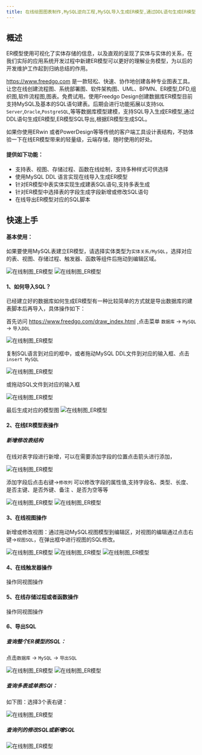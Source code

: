 ```yaml
---
title: 在线绘图图表制作,MySQL逆向工程,MySQL导入生成ER模型,通过DDL语句生成ER模型,ER模型SQL导出,根据ER模型生成SQL,SQL与ER模型,ERWin替代
---
```


## 概述

ER模型使用可视化了实体存储的信息，以及直观的呈现了实体与实体的关系，在我们实际的应用系统开发过程中新建ER模型可以更好的理解业务模型，为以后的开发维护工作起到归纳总结的作用。

https://www.freedgo.com 是一款轻松、快速、协作地创建各种专业图表工具。让您在线创建流程图、系统部署图、软件架构图、UML、BPMN、ER模型,DFD,组织图,软件流程图,图表。免费试用。使用Freedgo Design创建数据库ER模型目前支持MySQL及基本的SQL语句建表。后期会进行功能拓展以支持`SQL Server`,`Oracle`,`PostgreSQL`,等等数据库模型建模，支持SQL导入生成ER模型,通过DDL语句生成ER模型,ER模型SQL导出,根据ER模型生成SQL。

如果你使用ERwin 或者PowerDesign等等传统的客户端工具设计表结构，不妨体验一下在线ER模型带来的轻量级，云端存储，随时使用的好处。


#### 提供如下功能：

- 支持表、视图、存储过程、函数在线绘制，支持多种样式可供选择
- 使用MySQL DDL 语言实现在线导入生成ER模型
- 针对ER模型中表实体实现生成建表SQL语句,支持多表生成
- 针对ER模型中选择表的字段生成字段新增或修改SQL语句
- 在线导出ER模型对应的SQL脚本


## 快速上手

#### 基本使用：

如果要使用MySQL表建立ER模型，请选择实体类型为`实体关系/MySQL`，选择对应的表、视图、存储过程、触发器、函数等组件后拖动到编辑区域。

![在线制图_ER模型](https://www.freedgo.com/public/themes/freedgo/er/mysql/er_mysql1.png "在线制图 MySQL ER模型")
![在线制图_ER模型](https://www.freedgo.com/public/themes/freedgo/er/mysql/er_mysql2.png "在线制图 MySQL ER模型")



#### 1、如何导入SQL？
已经建立好的数据库如何生成ER模型有一种比较简单的方式就是导出数据库的建表脚本后再导入，具体操作如下：

首先访问 https://www.freedgo.com/draw_index.html ,点击菜单 `数据库` -> `MySQL` -> `导入DDL`

![在线制图_ER模型](https://www.freedgo.com/public/themes/freedgo/er/mysql/er_mysql3.png "在线制图 MySQL ER模型") 


复制SQL语言到对应的框中，或者拖动MySQL DDL文件到对应的输入框、点击`insert MySQL`

![在线制图_ER模型](https://www.freedgo.com/public/themes/freedgo/er/mysql/er_mysql4.png "在线制图 MySQL ER模型") 

或拖动SQL文件到对应的输入框

![在线制图_ER模型](https://www.freedgo.com/public/themes/freedgo/er/mysql/er_mysql5.png "在线制图 MySQL ER模型") 

最后生成对应的模型图
![在线制图_ER模型](https://www.freedgo.com/public/themes/freedgo/er/mysql/er_mysql6.png "在线制图 MySQL ER模型") 


#### 2、在线ER模型表操作

##### 新增修改表结构
在线对表字段进行新增，可以在需要添加字段的位置点击箭头进行添加，

![在线制图_ER模型](https://www.freedgo.com/public/themes/freedgo/er/mysql/er_mysql7.png "在线制图 MySQL ER模型")

添加字段后点击右键->`修改列` 可以修改字段的属性值,支持字段名、类型、长度、是否主键、是否外键、备注 、是否为空等等

![在线制图_ER模型](https://www.freedgo.com/public/themes/freedgo/er/mysql/er_mysql8.png "在线制图 MySQL ER模型")
![在线制图_ER模型](https://www.freedgo.com/public/themes/freedgo/er/mysql/er_mysql9.png "在线制图 MySQL ER模型") 


#### 3、在线视图操作

新增或修改视图：通过拖动MySQL视图模型到编辑区，对视图的编辑通过点击右键->`视图SQL`，在弹出框中进行视图的SQL修改。

![在线制图_ER模型](https://www.freedgo.com/public/themes/freedgo/er/mysql/er_mysql10.png "在线制图 MySQL ER模型")
![在线制图_ER模型](https://www.freedgo.com/public/themes/freedgo/er/mysql/er_mysql11.png "在线制图 MySQL ER模型")
![在线制图_ER模型](https://www.freedgo.com/public/themes/freedgo/er/mysql/er_mysql12.png "在线制图 MySQL ER模型")

#### 4、在线触发器操作

操作同视图操作

#### 5、在线存储过程或者函数操作

操作同视图操作

#### 6、导出SQL

##### 查询整个ER模型的SQL：

点击`数据库` -> `MySQL` -> `导出SQL`

![在线制图_ER模型](https://www.freedgo.com/public/themes/freedgo/er/mysql/er_mysql13.png "在线制图 MySQL ER模型")
![在线制图_ER模型](https://www.freedgo.com/public/themes/freedgo/er/mysql/er_mysql14.png "在线制图 MySQL ER模型")

##### 查询多表或单表SQl：

如下图：选择3个表右键：

![在线制图_ER模型](https://www.freedgo.com/public/themes/freedgo/er/mysql/er_mysql15.png "在线制图 MySQL ER模型")

##### 查询列的修改SQL或新增SQL
 
![在线制图_ER模型](https://www.freedgo.com/public/themes/freedgo/er/mysql/er_mysql16.png "在线制图 MySQL ER模型")
 
